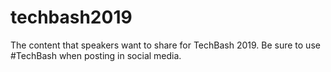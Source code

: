 # techbash2019
The content that speakers want to share for TechBash 2019. Be sure to use #TechBash when posting in social media.
